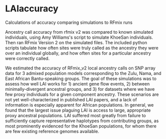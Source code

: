 # LAIaccuracy
Calculations of accuracy comparing simulations to RFmix runs


Ancestry call accuracy from rfmix v2 was compared to known simulated individuals, using Amy Williams's script to simulate KhoeSan individuals. Then ran RFmix Version 2 on the simulated files. The included python scripts tabulate how often sites were truly called as the ancestry they were over an individual globally, and how often sites for a particular ancestry were correctly called.

We estimated the accuracy of RFmix_v2 local ancestry calls on SNP array data for 3 admixed population models corresponding to the Zulu, Nama, and East African Bantu-speaking groups. The goal of these simulations was to assess how well LAI works for 1) ancient gene flow events, 2) between minimally-divergent ancestral groups, and 3) for datasets where we have few proxy individuals for a given component ancestry. These scenarios are not yet well-characterized in published LAI papers, and a lack of information is especially apparent for African populations. In general, we found that the largest issue plaguing LAI is access to large, appropriate proxy ancestral populations. LAI suffered most greatly from failure to sufficiently capture representative haplotypes from contributing groups, as most prominently evidenced for the KhoeSan populations, for whom there are few existing reference genomes available. 

